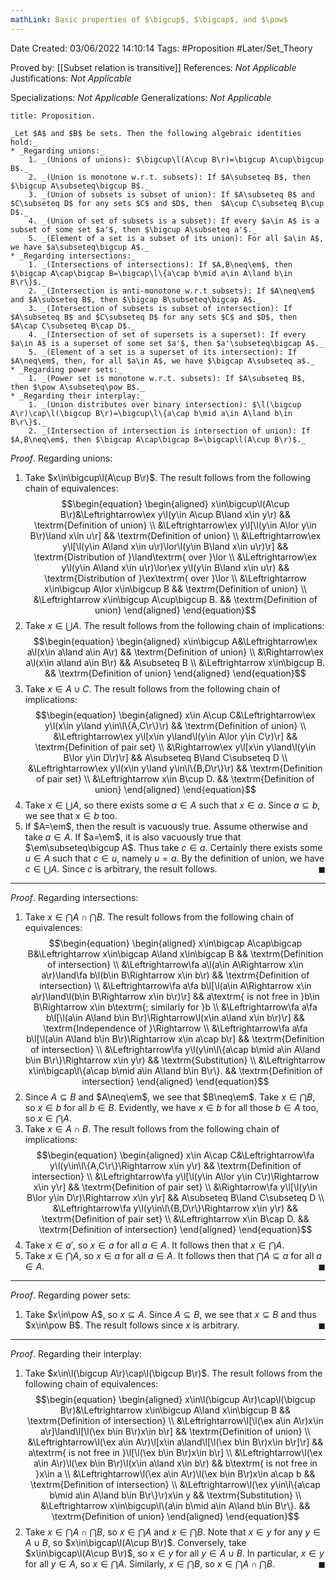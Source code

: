 ```yaml
---
mathLink: Basic properties of $\bigcup$, $\bigcap$, and $\pow$
---
```


<div class="topSpace"></div>

Date Created: 03/06/2022 14:10:14
Tags: #Proposition #Later/Set_Theory

Proved by: [[Subset relation is transitive]]
References: _Not Applicable_
Justifications: _Not Applicable_

Specializations: _Not Applicable_
Generalizations: _Not Applicable_

``` ad-Proposition
title: Proposition.

_Let $A$ and $B$ be sets. Then the following algebraic identities hold:_
* _Regarding unions:_
    1. _(Unions of unions): $\bigcup\l(A\cup B\r)=\bigcup A\cup\bigcup B$._
    2. _(Union is monotone w.r.t. subsets): If $A\subseteq B$, then $\bigcup A\subseteq\bigcup B$._
    3. _(Union of subsets is subset of union): If $A\subseteq B$ and $C\subseteq D$ for any sets $C$ and $D$, then  $A\cup C\subseteq B\cup D$._
    4. _(Union of set of subsets is a subset): If every $a\in A$ is a subset of some set $a'$, then $\bigcup A\subseteq a'$._
    5. _(Element of a set is a subset of its union): For all $a\in A$, we have $a\subseteq\bigcup A$._
* _Regarding intersections:_
    1. _(Intersections of intersections): If $A,B\neq\em$, then $\bigcap A\cap\bigcap B=\bigcap\l\{a\cap b\mid a\in A\land b\in B\r\}$._
    2. _(Intersection is anti-monotone w.r.t subsets): If $A\neq\em$ and $A\subseteq B$, then $\bigcap B\subseteq\bigcap A$._
    3. _(Intersection of subsets is subset of intersection): If $A\subseteq B$ and $C\subseteq D$ for any sets $C$ and $D$, then $A\cap C\subseteq B\cap D$._
    4. _(Intersection of set of supersets is a superset): If every $a\in A$ is a superset of some set $a'$, then $a'\subseteq\bigcap A$._
    5. _(Element of a set is a superset of its intersection): If $A\neq\em$, then, for all $a\in A$, we have $\bigcap A\subseteq a$._
* _Regarding power sets:_
    1. _(Power set is monotone w.r.t. subsets): If $A\subseteq B$, then $\pow A\subseteq\pow B$._
* _Regarding their interplay:_
    1. _(Union distributes over binary intersection): $\l(\bigcup A\r)\cap\l(\bigcup B\r)=\bigcup\l\{a\cap b\mid a\in A\land b\in B\r\}$._
    2. _(Intersection of intersection is intersection of union): If $A,B\neq\em$, then $\bigcap A\cap\bigcap B=\bigcap\l(A\cup B\r)$._

```

_Proof_. Regarding unions:
1. Take $x\in\bigcup\l(A\cup B\r)$. The result follows from the following chain of equivalences:
$$\begin{equation}
    \begin{aligned}
        x\in\bigcup\l(A\cup B\r)&\Leftrightarrow\ex y\l(y\in A\cup B\land x\in y\r) && \textrm{Definition of union} \\
        &\Leftrightarrow\ex y\l[\l(y\in A\lor y\in B\r)\land x\in u\r] && \textrm{Definition of union} \\
        &\Leftrightarrow\ex y\l[\l(y\in A\land x\in u\r)\lor\l(y\in B\land x\in u\r)\r] && \textrm{Distribution of }\land\textrm{ over }\lor \\
        &\Leftrightarrow\ex y\l(y\in A\land x\in u\r)\lor\ex y\l(y\in B\land x\in u\r) && \textrm{Distribution of }\ex\textrm{ over }\lor \\
        &\Leftrightarrow x\in\bigcup A\lor x\in\bigcup B && \textrm{Definition of union} \\
        &\Leftrightarrow x\in\bigcup A\cup\bigcup B. && \textrm{Definition of union}
    \end{aligned}
\end{equation}$$
2. Take $x\in\bigcup A$. The result follows from the following chain of implications:
$$\begin{equation}
    \begin{aligned}
        x\in\bigcup A&\Leftrightarrow\ex a\l(x\in a\land a\in A\r) && \textrm{Definition of union} \\
        &\Rightarrow\ex a\l(x\in a\land a\in B\r) && A\subseteq B \\
        &\Leftrightarrow x\in\bigcup B. && \textrm{Definition of union}
    \end{aligned}
\end{equation}$$
3. Take $x\in A\cup C$. The result follows from the following chain of implications:
$$\begin{equation}
    \begin{aligned}
        x\in A\cup C&\Leftrightarrow\ex y\l(x\in y\land y\in\l\{A,C\r\}\r) && \textrm{Definition of union} \\
        &\Leftrightarrow\ex y\l[x\in y\land\l(y\in A\lor y\in C\r)\r] && \textrm{Definition of pair set} \\
        &\Rightarrow\ex y\l[x\in y\land\l(y\in B\lor y\in D\r)\r] && A\subseteq B\land C\subseteq D \\
        &\Leftrightarrow\ex y\l(x\in y\land y\in\l\{B,D\r\}\r) && \textrm{Definition of pair set} \\
        &\Leftrightarrow x\in B\cup D. && \textrm{Definition of union}
    \end{aligned}
\end{equation}$$
4. Take $x\in\bigcup A$, so there exists some $a\in A$ such that $x\in a$. Since $a\subseteq b$, we see that $x\in b$ too.
5. If $A=\em$, then the result is vacuously true. Assume otherwise and take $a\in A$. If $a=\em$, it is also vacuously true that $\em\subseteq\bigcup A$. Thus take $c\in a$. Certainly there exists some $u\in A$ such that $c\in u$, namely $u=a$. By the definition of union, we have $c\in\bigcup A$. Since $c$ is arbitrary, the result follows.<span style="float:right;">$\blacksquare$</span>

---

_Proof_. Regarding intersections:
1. Take $x\in\bigcap A\cap\bigcap B$. The result follows from the following chain of equivalences:
$$\begin{equation}
	\begin{aligned}
		x\in\bigcap A\cap\bigcap B&\Leftrightarrow x\in\bigcap A\land x\in\bigcap B && \textrm{Definition of intersection} \\
        &\Leftrightarrow\fa a\l(a\in A\Rightarrow x\in a\r)\land\fa b\l(b\in B\Rightarrow x\in b\r) && \textrm{Definition of intersection} \\
        &\Leftrightarrow\fa a\fa b\l[\l(a\in A\Rightarrow x\in a\r)\land\l(b\in B\Rightarrow x\in b\r)\r] && a\textrm{ is not free in }b\in B\Rightarrow x\in b\textrm{; similarly for }b \\
        &\Leftrightarrow\fa a\fa b\l[\l(a\in A\land b\in B\r)\Rightarrow\l(x\in a\land x\in b\r)\r] && \textrm{Independence of }\Rightarrow \\
        &\Leftrightarrow\fa a\fa b\l[\l(a\in A\land b\in B\r)\Rightarrow x\in a\cap b\r] && \textrm{Definition of intersection} \\
        &\Leftrightarrow\fa y\l(y\in\l\{a\cap b\mid a\in A\land b\in B\r\}\Rightarrow x\in y\r) && \textrm{Substitution} \\
        &\Leftrightarrow x\in\bigcap\l\{a\cap b\mid a\in A\land b\in B\r\}. && \textrm{Definition of intersection}
	\end{aligned}
\end{equation}$$
2. Since $A\subseteq B$ and $A\neq\em$, we see that $B\neq\em$. Take $x\in\bigcap B$, so $x\in b$ for all $b\in B$. Evidently, we have $x\in b$ for all those $b\in A$ too, so $x\in\bigcap A$.
3. Take $x\in A\cap B$. The result follows from the following chain of implications:
$$\begin{equation}
	\begin{aligned}
        x\in A\cap C&\Leftrightarrow\fa y\l(y\in\l\{A,C\r\}\Rightarrow x\in y\r) && \textrm{Definition of intersection} \\
        &\Leftrightarrow\fa y\l[\l(y\in A\lor y\in C\r)\Rightarrow x\in y\r] && \textrm{Definition of pair set} \\
        &\Rightarrow\fa y\l[\l(y\in B\lor y\in D\r)\Rightarrow x\in y\r] && A\subseteq B\land C\subseteq D \\
        &\Leftrightarrow\fa y\l(y\in\l\{B,D\r\}\Rightarrow x\in y\r) && \textrm{Definition of pair set} \\
        &\Leftrightarrow x\in B\cap D. && \textrm{Definition of intersection}
	\end{aligned}
\end{equation}$$
3. Take $x\in a'$, so $x\in a$ for all $a\in A$. It follows then that $x\in\bigcap A$.
4. Take $x\in\bigcap A$, so $x\in a$ for all $a\in A$. It follows then that $\bigcap A\subseteq a$ for all $a\in A$.<span style="float:right;">$\blacksquare$</span>

---

_Proof_. Regarding power sets:
1. Take $x\in\pow A$, so $x\subseteq A$. Since $A\subseteq B$, we see that $x\subseteq B$ and thus $x\in\pow B$. The result follows since $x$ is arbitrary.<span style="float:right;">$\blacksquare$</span>

---

_Proof_. Regarding their interplay:
1. Take $x\in\l(\bigcup A\r)\cap\l(\bigcup B\r)$. The result follows from the following chain of equivalences:
$$\begin{equation}
	\begin{aligned}
        x\in\l(\bigcup A\r)\cap\l(\bigcup B\r)&\Leftrightarrow x\in\bigcup A\land x\in\bigcup B && \textrm{Definition of intersection} \\
        &\Leftrightarrow\l[\l(\ex a\in A\r)x\in a\r]\land\l[\l(\ex b\in B\r)x\in b\r] && \textrm{Definition of union} \\
        &\Leftrightarrow\l(\ex a\in A\r)\l[x\in a\land\l[\l(\ex b\in B\r)x\in b\r]\r] && a\textrm{ is not free in }\l[\l(\ex b\in B\r)x\in b\r] \\
        &\Leftrightarrow\l(\ex a\in A\r)\l(\ex b\in B\r)\l(x\in a\land x\in b\r) && b\textrm{ is not free in }x\in a \\
        &\Leftrightarrow\l(\ex a\in A\r)\l(\ex b\in B\r)x\in a\cap b && \textrm{Definition of intersection} \\
        &\Leftrightarrow\l(\ex y\in\l\{a\cap b\mid a\in A\land b\in B\r\}\r)x\in y && \textrm{Substitution} \\
        &\Leftrightarrow x\in\bigcup\l\{a\in b\mid a\in A\land b\in B\r\}. && \textrm{Definition of union}
	\end{aligned}
\end{equation}$$
2. Take $x\in\bigcap A\cap\bigcap B$, so $x\in\bigcap A$ and $x\in\bigcap B$. Note that $x\in y$ for any $y\in A\cup B$, so $x\in\bigcap\l(A\cup B\r)$. Conversely, take $x\in\bigcap\l(A\cup B\r)$, so $x\in y$ for all $y\in A\cup B$. In particular, $x\in y$ for all $y\in A$, so $x\in\bigcap A$. Similarly, $x\in\bigcap B$, so $x\in\bigcap A\cap\bigcap B$.<span style="float:right;">$\blacksquare$</span>
